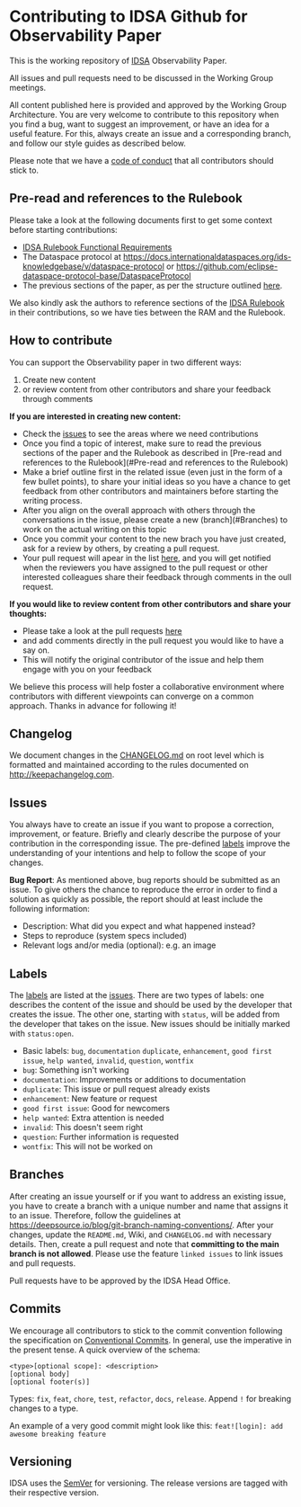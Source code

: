 # Contributing to IDSA Github for Observability Paper

This is the working repository of [IDSA](https://www.internationaldataspaces.org) Observability Paper.

All issues and pull requests need to be discussed in the Working Group meetings.

All content published here is provided and approved by the Working Group Architecture. You are very welcome to contribute to this repository when you find a bug, want to suggest an improvement, or have an idea for a useful feature. For this, always create an issue and a corresponding branch, and follow our style guides as described below.

Please note that we have a [code of conduct](CODE_OF_CONDUCT.md) that all contributors should stick to.

## Pre-read and references to the Rulebook
Please take a look at the following documents first to get some context before starting contributions:

* [IDSA Rulebook Functional Requirements](https://docs.internationaldataspaces.org/ids-knowledgebase/v/idsa-rulebook/idsa-rulebook/3_functional_requirements)
* The Dataspace protocol at https://docs.internationaldataspaces.org/ids-knowledgebase/v/dataspace-protocol or https://github.com/eclipse-dataspace-protocol-base/DataspaceProtocol
* The previous sections of the paper, as per the structure outlined [here](https://github.com/International-Data-Spaces-Association/observability-in-Data-Spaces/issues/28).

We also kindly ask the authors to reference sections of the [IDSA Rulebook](https://docs.internationaldataspaces.org/ids-knowledgebase/v/idsa-rulebook/idsa-rulebook/1_introduction) in their contributions, so we have  ties between the RAM and the Rulebook.

## How to contribute

You can support the Observability paper in two different ways:

1. Create new content
1. or review content from other contributors and share your feedback through comments

**If you are interested in creating new content:**
* Check the [issues](https://github.com/International-Data-Spaces-Association/observability-in-Data-Spaces/issues) to see the areas where we need contributions
* Once you find a topic of interest, make sure to read the previous sections of the paper and the Rulebook as described in [Pre-read and references to the Rulebook](#Pre-read and references to the Rulebook)
* Make a brief outline first in the related issue (even just in the form of a few bullet points), to share your initial ideas so you have a chance to get feedback from other contributors and maintainers before starting the writing process.
* After you align on the overall approach with others through the conversations in the issue, please create a new (branch](#Branches) to work on the actual writing on this topic
* Once you commit your content to the new brach you have just created, ask for a review by others, by creating a pull request.
* Your pull request will apear in the list [here](https://github.com/International-Data-Spaces-Association/observability-in-Data-Spaces/pulls), and you will get notified when the reviewers you have assigned to the pull request or other interested colleagues share their feedback through comments in the oull request.

**If you would like to review content from other contributors and share your thoughts:**

* Please take a look at the pull requests [here](https://github.com/International-Data-Spaces-Association/observability-in-Data-Spaces/pulls)
* and add comments directly in the pull request you would like to have a say on.
* This will notify the original contributor of the issue and help them engage with you on your feedback

We believe this process will help foster a collaborative environment where contributors with different viewpoints can converge on a common approach. Thanks in advance for following it!


## Changelog

We document changes in the [CHANGELOG.md](CHANGELOG.md) on root level which is formatted and
maintained according to the rules documented on http://keepachangelog.com.

## Issues

You always have to create an issue if you want to propose a correction, improvement, or feature.
Briefly and clearly describe the purpose of your contribution in the corresponding issue.
The pre-defined [labels](#labels) improve the understanding of your intentions and help to follow
the scope of your changes.

**Bug Report**: As mentioned above, bug reports should be submitted as an issue. To give others
the chance to reproduce the error in order to find a solution as quickly as possible, the report
should at least include the following information:

* Description: What did you expect and what happened instead?
* Steps to reproduce (system specs included)
* Relevant logs and/or media (optional): e.g. an image

## Labels


The [labels](https://github.com/International-Data-Spaces-Association/idsa/labels) are listed at the
[issues](https://github.com/International-Data-Spaces-Association/idsa/issues).
There are two types of labels: one describes the content of the issue and should be used by the
developer that creates the issue. The other one, starting with `status`, will be added from the
developer that takes on the issue. New issues should be initially marked with `status:open`.

*  Basic labels: `bug`, `documentation` `duplicate`, `enhancement`, `good first issue`, `help wanted`, `invalid`, `question`, `wontfix`
*  `bug`: Something isn't working
*  `documentation`: Improvements or additions to documentation
*  `duplicate`: This issue or pull request already exists
*  `enhancement`: New feature or request
*  `good first issue`: Good for newcomers
*  `help wanted`: Extra attention is needed
*  `invalid`: This doesn't seem right
*  `question`: Further information is requested
*  `wontfix`: This will not be worked on


## Branches

After creating an issue yourself or if you want to address an existing issue, you have to create a
branch with a unique number and name that assigns it to an issue. Therefore, follow the guidelines
at https://deepsource.io/blog/git-branch-naming-conventions/. After your changes, update the
`README.md`, Wiki, and `CHANGELOG.md` with necessary details. Then, create a pull request and note
that **committing to the main branch is not allowed**. Please use the feature `linked issues` to
link issues and pull requests.

Pull requests have to be approved by the IDSA Head Office.

## Commits

We encourage all contributors to stick to the commit convention following the specification on
[Conventional Commits](https://www.conventionalcommits.org/en/v1.0.0/). In general, use  the
imperative in the present tense. A quick overview of the schema:

```
<type>[optional scope]: <description>
[optional body]
[optional footer(s)]
```

Types: `fix`, `feat`, `chore`, `test`, `refactor`, `docs`, `release`. Append `!` for breaking
changes to a type.

An example of a very good commit might look like this: `feat![login]: add awesome breaking feature`

## Versioning

IDSA uses the [SemVer](https://semver.org/) for versioning. The release versions
are tagged with their respective version.